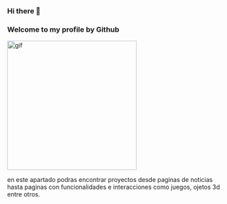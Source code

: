 ### Hi there 👋

<h3>Welcome to my profile by Github</h3>  


<img align="rigth" alt="gif" src="https://i.pinimg.com/originals/39/82/8c/39828c7dab661d0a305b43744dd9745e.gif" width="300px" height="300px">


<!--![image](https://user-images.githubusercontent.com/98986790/170529699-b709fc67-04f8-41b1-ac3d-637d888cb5b2.png)-->
en este apartado podras encontrar proyectos desde paginas de noticias hasta paginas con funcionalidades e interacciones como juegos, ojetos 3d entre otros.
